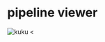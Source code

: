# pipeline viewer
![kuku <]("https://github.com/empow/logstash-parsers/blob/master/tools/pipeline_node.png")
